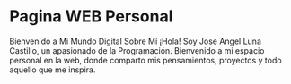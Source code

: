 # Pagina WEB Personal
Bienvenido a Mi Mundo Digital Sobre Mí ¡Hola! Soy Jose Angel Luna Castillo, un apasionado de la Programación. Bienvenido a mi espacio personal en la web, donde comparto mis pensamientos, proyectos y todo aquello que me inspira.    
